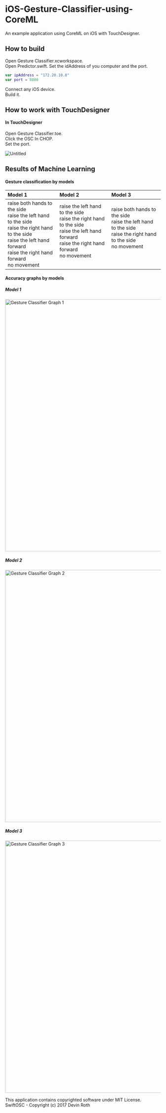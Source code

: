 # iOS-Gesture-Classifier-using-CoreML
An example application using CoreML on iOS with TouchDesigner.    

## How to build
Open Gesture Classifier.xcworkspace.   
Open Predictor.swift.
Set the idAddress of you computer and the port.    
```swift
var ipAddress = "172.20.10.8"
var port = 8800
```
Connect any iOS device.    
Build it.    

## How to work with TouchDesigner
#### In TouchDesigner
Open Gesture Classifier.toe.   
Click the OSC In CHOP.   
Set the port.

![Untitled](https://user-images.githubusercontent.com/79373845/212024636-c78fb5bb-3996-4501-82d2-e3d1709cef00.gif)

## Results of Machine Learning    
#### Gesture classification by models
| Model 1 | Model 2 | Model 3 |
|:--------|:--------|:--------|
|raise both hands to the side <br/> raise the left hand to the side <br/> raise the right hand to the side <br/> raise the left hand forward <br/> raise the right hand forward <br/> no movement|raise the left hand to the side <br/> raise the right hand to the side <br/> raise the left hand forward <br/> raise the right hand forward <br/> no movement<br/><br/>| raise both hands to the side <br/> raise the left hand to the side <br/> raise the right hand to the side <br/> no movement<br/><br/><br/>|

#### Accuracy graphs by models
##### Model 1    
<img width="816" alt="Gesture Classifier Graph 1" src="https://user-images.githubusercontent.com/79373845/212022580-656fd4c1-0194-4c84-8bb1-929c4dd9e22f.png">

##### Model 2  
<img width="816" alt="Gesture Classifier Graph 2" src="https://user-images.githubusercontent.com/79373845/212022601-b7754bb9-0f0a-459b-a54d-6ef2e19157c3.png">

##### Model 3    
<img width="816" alt="Gesture Classifier Graph 3" src="https://user-images.githubusercontent.com/79373845/212022614-87772e1a-28cb-426a-a07d-385dd00cf185.png">


This application contains copyrighted software under MIT License.     
SwiftOSC - Copyright (c) 2017 Devin Roth
